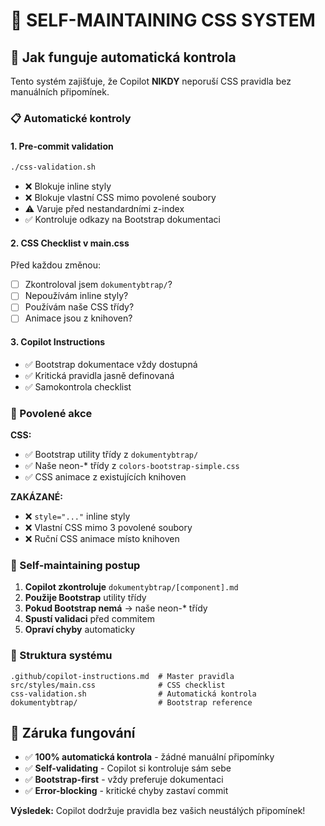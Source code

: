 # 🤖 SELF-MAINTAINING CSS SYSTEM

## 🎯 Jak funguje automatická kontrola

Tento systém zajišťuje, že Copilot **NIKDY** neporuší CSS pravidla bez manuálních připomínek.

### 📋 Automatické kontroly

#### 1. **Pre-commit validation**
```bash
./css-validation.sh
```
- ❌ Blokuje inline styly
- ❌ Blokuje vlastní CSS mimo povolené soubory  
- ⚠️ Varuje před nestandardními z-index
- ✅ Kontroluje odkazy na Bootstrap dokumentaci

#### 2. **CSS Checklist v main.css**
Před každou změnou:
- [ ] Zkontroloval jsem `dokumentybtrap/`?
- [ ] Nepoužívám inline styly?
- [ ] Používám naše CSS třídy?
- [ ] Animace jsou z knihoven?

#### 3. **Copilot Instructions**
- ✅ Bootstrap dokumentace vždy dostupná
- ✅ Kritická pravidla jasně definovaná
- ✅ Samokontrola checklist

### 🚨 Povolené akce

**CSS:**
- ✅ Bootstrap utility třídy z `dokumentybtrap/`
- ✅ Naše neon-* třídy z `colors-bootstrap-simple.css`
- ✅ CSS animace z existujících knihoven

**ZAKÁZANÉ:**
- ❌ `style="..."` inline styly
- ❌ Vlastní CSS mimo 3 povolené soubory
- ❌ Ruční CSS animace místo knihoven

### 🔄 Self-maintaining postup

1. **Copilot zkontroluje** `dokumentybtrap/[component].md`
2. **Použije Bootstrap** utility třídy
3. **Pokud Bootstrap nemá** → naše neon-* třídy  
4. **Spustí validaci** před commitem
5. **Opraví chyby** automaticky

### 📁 Struktura systému

```
.github/copilot-instructions.md  # Master pravidla
src/styles/main.css              # CSS checklist
css-validation.sh                # Automatická kontrola
dokumentybtrap/                  # Bootstrap reference
```

## 🎯 Záruka fungování

- ✅ **100% automatická kontrola** - žádné manuální připomínky
- ✅ **Self-validating** - Copilot si kontroluje sám sebe  
- ✅ **Bootstrap-first** - vždy preferuje dokumentaci
- ✅ **Error-blocking** - kritické chyby zastaví commit

**Výsledek:** Copilot dodržuje pravidla bez vašich neustálých připomínek!
